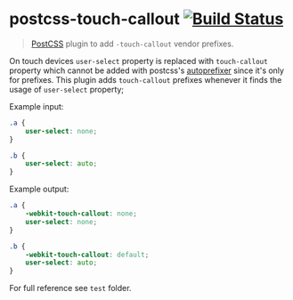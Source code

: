 # postcss-touch-callout [![Build Status](https://travis-ci.org/jakwuh/postcss-touch-callout.svg)](https://travis-ci.org/jakwuh/postcss-touch-callout)

> [PostCSS](https://github.com/postcss/postcss) plugin to add `-touch-callout` vendor prefixes.  


On touch devices `user-select` property is replaced with `touch-callout` property which cannot be added with postcss's [autoprefixer](https://github.com/postcss/autoprefixer) since it's only for prefixes. This plugin adds `touch-callout` prefixes whenever it finds the usage of `user-select` property;

Example input: 

```css
.a {
    user-select: none;
}

.b {
    user-select: auto;
}
```

Example output: 
```css
.a {
    -webkit-touch-callout: none;
    user-select: none;
}

.b {
    -webkit-touch-callout: default;
    user-select: auto;
}
```

For full reference see `test` folder.
